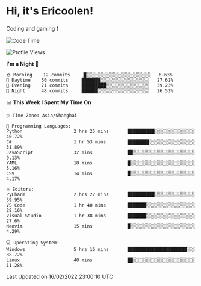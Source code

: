 # Hi, it's Ericoolen!
Coding and gaming！

<!--START_SECTION:waka-->
![Code Time](http://img.shields.io/badge/Code%20Time-179%20hrs%2024%20mins-blue)

![Profile Views](http://img.shields.io/badge/Profile%20Views-2-blue)

**I'm a Night 🦉** 

```text
🌞 Morning    12 commits     █░░░░░░░░░░░░░░░░░░░░░░░░   6.63% 
🌆 Daytime    50 commits     ███████░░░░░░░░░░░░░░░░░░   27.62% 
🌃 Evening    71 commits     █████████░░░░░░░░░░░░░░░░   39.23% 
🌙 Night      48 commits     ██████░░░░░░░░░░░░░░░░░░░   26.52%

```


📊 **This Week I Spent My Time On** 

```text
⌚︎ Time Zone: Asia/Shanghai

💬 Programming Languages: 
Python                   2 hrs 25 mins       ██████████░░░░░░░░░░░░░░░   40.72% 
C#                       1 hr 53 mins        ████████░░░░░░░░░░░░░░░░░   31.89% 
JavaScript               32 mins             ██░░░░░░░░░░░░░░░░░░░░░░░   9.13% 
YAML                     18 mins             █░░░░░░░░░░░░░░░░░░░░░░░░   5.16% 
CSV                      14 mins             █░░░░░░░░░░░░░░░░░░░░░░░░   4.17%

🔥 Editors: 
PyCharm                  2 hrs 22 mins       ██████████░░░░░░░░░░░░░░░   39.95% 
VS Code                  1 hr 40 mins        ███████░░░░░░░░░░░░░░░░░░   28.16% 
Visual Studio            1 hr 38 mins        ███████░░░░░░░░░░░░░░░░░░   27.6% 
Neovim                   15 mins             █░░░░░░░░░░░░░░░░░░░░░░░░   4.29%

💻 Operating System: 
Windows                  5 hrs 16 mins       ██████████████████████░░░   88.72% 
Linux                    40 mins             ██░░░░░░░░░░░░░░░░░░░░░░░   11.28%

```


 Last Updated on 16/02/2022 23:00:10 UTC
<!--END_SECTION:waka-->

